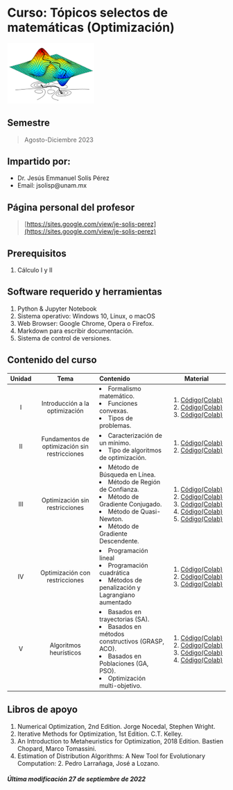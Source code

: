 # Curso: Tópicos selectos de matemáticas (Optimización)

<img src="figures/optimal.png" alt="isolated" width="200"/>

## Semestre
> Agosto-Diciembre 2023

## Impartido por:
<ul>
  <li> Dr. Jesús Emmanuel Solís Pérez </li>
  <li> Email: jsolisp@unam.mx </li>
</ul>

## Página personal del profesor
> [https://sites.google.com/view/je-solis-perez](https://sites.google.com/view/je-solis-perez)

## Prerequisitos
<ol>
 <li>Cálculo I y II </li>
</ol>

## Software requerido y herramientas
<ol>
 <li>Python & Jupyter Notebook </li>
 <li>Sistema operativo: Windows 10, Linux, o macOS</li>
 <li>Web Browser: Google Chrome, Opera o Firefox.</li>
 <li>Markdown para escribir documentación.</li>
 <li>Sistema de control de versiones.</li>
</ol>

## Contenido del curso

| **Unidad** | **Tema** | **Contenido** | **Material** |
|:---:|:---:|:---|:---:|
| I | Introducción a la optimización | <li>Formalismo matemático.</li> <li>Funciones convexas.</li> <li>Tipos de problemas.</li> | <ol><li>[Código(Colab)](codes/.ipynb)</li> <li>[Código(Colab)](codes/.ipynb)</li> <li>[Código(Colab)](codes/.ipynb)</li> </ol> |
| II | Fundamentos de optimización sin restricciones | <li>Caracterización de un mínimo.</li> <li>Tipo de algoritmos de optimización.</li> | <ol><li>[Código(Colab)](codes/.ipynb)</li> <li>[Código(Colab)](codes/JESP_10_Gradiente_descendente.ipynb)</li> </ol> |
| III | Optimización sin restricciones | <li>Método de Búsqueda en Línea.</li> <li>Método de Región de Confianza.</li> <li>Método de Gradiente Conjugado.</li> <li>Método de Quasi-Newton.</li> <li>Método de Gradiente Descendente.</li> | <ol><li>[Código(Colab)](codes/JESP_06_Busqueda_lineal.ipynb)</li> <li>[Código(Colab)](codes/JESP_07_Region_confianza.ipynb)</li> <li>[Código(Colab)](codes/JESP_08_Gradiente_conjugado.ipynb)</li> <li>[Código(Colab)](codes/JESP_09_Quasi_Newton.ipynb)</li> <li>[Código(Colab)](codes/.ipynb)</li> </ol> |
| IV | Optimización con restricciones | <li>Programación lineal</li> <li>Programación cuadrática </li> <li>Métodos de penalización y Lagrangiano aumentado </li> | <ol><li>[Código(Colab)](codes/.ipynb)</li> <li>[Código(Colab)](codes/.ipynb)</li> <li>[Código(Colab)](codes/.ipynb)</li> </ol> |
| V | Algoritmos heurísticos | <li>Basados en trayectorias (SA).</li> <li>Basados en métodos constructivos (GRASP, ACO).</li> <li>Basados en Poblaciones (GA, PSO).</li> <li>Optimización multi-objetivo.</li> | <ol><li>[Código(Colab)](codes/.ipynb)</li><li>[Código(Colab)](codes/.ipynb)</li><li>[Código(Colab)](codes/.ipynb)</li><li>[Código(Colab)](codes/.ipynb)</li> </ol> |

## Libros de apoyo
<ol>
 <li> Numerical Optimization, 2nd Edition. Jorge Nocedal, Stephen Wright. </li>
 <li> Iterative Methods for Optimization, 1st Edition. C.T. Kelley. </li>
 <li> An Introduction to Metaheuristics for Optimization, 2018 Edition. Bastien Chopard, Marco Tomassini. </li>
 <li> Estimation of Distribution Algorithms: A New Tool for Evolutionary Computation: 2. Pedro Larrañaga, José a Lozano. </li>
</ol>

##### Última modificación 27 de septiembre de 2022

